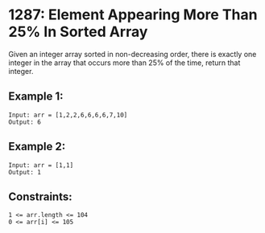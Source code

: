 # 1287: Element Appearing More Than 25% In Sorted Array

Given an integer array sorted in non-decreasing order, there is exactly one integer in the array that occurs more than 25% of the time, return that integer.

 

## Example 1:

    Input: arr = [1,2,2,6,6,6,6,7,10]
    Output: 6

## Example 2:

    Input: arr = [1,1]
    Output: 1
 

## Constraints:

    1 <= arr.length <= 104
    0 <= arr[i] <= 105
